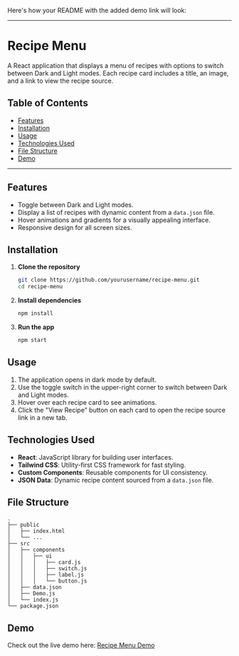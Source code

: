 Here's how your README with the added demo link will look:

---

# Recipe Menu

A React application that displays a menu of recipes with options to switch between Dark and Light modes. Each recipe card includes a title, an image, and a link to view the recipe source.

## Table of Contents

- [Features](#features)
- [Installation](#installation)
- [Usage](#usage)
- [Technologies Used](#technologies-used)
- [File Structure](#file-structure)
- [Demo](#demo)

---

## Features

- Toggle between Dark and Light modes.
- Display a list of recipes with dynamic content from a `data.json` file.
- Hover animations and gradients for a visually appealing interface.
- Responsive design for all screen sizes.

## Installation

1. **Clone the repository**

   ```bash
   git clone https://github.com/yourusername/recipe-menu.git
   cd recipe-menu
   ```

2. **Install dependencies**

   ```bash
   npm install
   ```

3. **Run the app**
   ```bash
   npm start
   ```

## Usage

1. The application opens in dark mode by default.
2. Use the toggle switch in the upper-right corner to switch between Dark and Light modes.
3. Hover over each recipe card to see animations.
4. Click the "View Recipe" button on each card to open the recipe source link in a new tab.

## Technologies Used

- **React**: JavaScript library for building user interfaces.
- **Tailwind CSS**: Utility-first CSS framework for fast styling.
- **Custom Components**: Reusable components for UI consistency.
- **JSON Data**: Dynamic recipe content sourced from a `data.json` file.

## File Structure

```plaintext
.
├── public
│   ├── index.html
│   └── ...
├── src
│   ├── components
│   │   ├── ui
│   │   │   ├── card.js
│   │   │   ├── switch.js
│   │   │   ├── label.js
│   │   │   └── button.js
│   ├── data.json
│   ├── Demo.js
│   └── index.js
└── package.json
```

## Demo

Check out the live demo here: [Recipe Menu Demo](https://reciepe-cards.onrender.com/)
